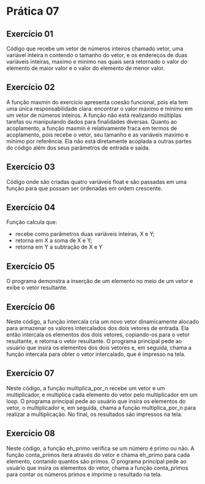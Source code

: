 # Prática 07
## Exercício 01
Código que recebe um vetor de números inteiros chamado vetor, uma variável inteira n contendo o tamanho do vetor, e os endereços de duas variáveis inteiras, maximo e minimo nas quais será retornado o valor do elemento de maior valor e o valor do elemento de menor valor.
## Exercício 02
A função maxmin do exercício apresenta coesão funcional, pois ela tem uma única responsabilidade clara: encontrar o valor máximo e mínimo em um vetor de números inteiros. A função não está realizando múltiplas tarefas ou manipulando dados para finalidades diversas. Quanto ao acoplamento, a função maxmin é relativamente fraca em termos de acoplamento, pois recebe o vetor, seu tamanho e as variáveis maximo e minimo por referência. Ela não está diretamente acoplada a outras partes do código além dos seus parâmetros de entrada e saída.
## Exercício 03
Código onde são criadas quatro variáveis float e são passadas em uma função para que possam ser ordenadas em ordem crescente.
## Exercício 04
Função calcula que:
- recebe como parâmetros duas variáveis inteiras, X e Y;
- retorna em X a soma de X e Y;
- retorna em Y a subtração de X e Y
## Exercício 05
O programa demonstra a inserção de um elemento no meio de um vetor e exibe o vetor resultante.
## Exercício 06
Neste código, a função intercala cria um novo vetor dinamicamente alocado para armazenar os valores intercalados dos dois vetores de entrada. Ela então intercala os elementos dos dois vetores, copiando-os para o vetor resultante, e retorna o vetor resultante. O programa principal pede ao usuário que insira os elementos dos dois vetores e, em seguida, chama a função intercala para obter o vetor intercalado, que é impresso na tela. 
## Exercício 07
Neste código, a função multiplica_por_n recebe um vetor e um multiplicador, e multiplica cada elemento do vetor pelo multiplicador em um loop. O programa principal pede ao usuário que insira os elementos do vetor, o multiplicador e, em seguida, chama a função multiplica_por_n para realizar a multiplicação. No final, os resultados são impressos na tela.
## Exercício 08
Neste código, a função eh_primo verifica se um número é primo ou não. A função conta_primos itera através do vetor e chama eh_primo para cada elemento, contando quantos são primos. O programa principal pede ao usuário que insira os elementos do vetor, chama a função conta_primos para contar os números primos e imprime o resultado na tela. 
